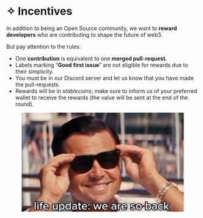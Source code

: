 # ✧ Incentives

In addition to being an Open Source community, we want to **reward developers** who are contributing to shape the future of web3.

But pay attention to the rules:

* One **contribution** is equivalent to one **merged pull-request.**
* Labels marking “**Good first issue**” are not eligible for rewards due to their simplicity.
* You must be in our Discord server and let us know that you have made the pull-requests.
* Rewards will be in _stablecoins_; make sure to inform us of your preferred wallet to receive the rewards (the value will be sent at the end of the round).

<figure><img src="../../.gitbook/assets/image (5) (1).png" alt=""><figcaption></figcaption></figure>
